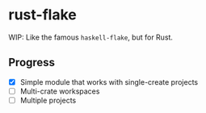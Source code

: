 # rust-flake

WIP: Like the famous `haskell-flake`, but for Rust.

## Progress

- [x] Simple module that works with single-create projects
- [ ] Multi-crate workspaces
- [ ] Multiple projects

